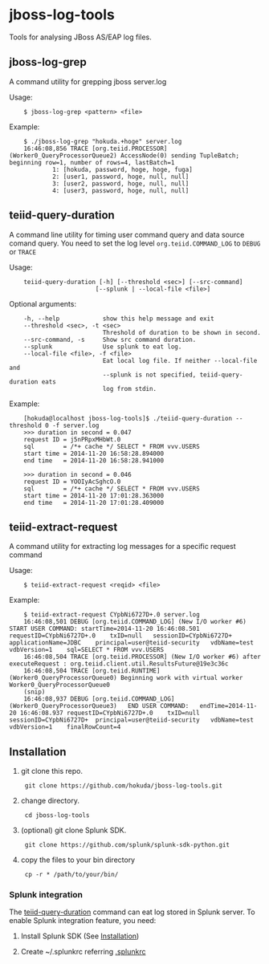 # jboss-log-tools

Tools for analysing JBoss AS/EAP log files.

## jboss-log-grep

A command utility for grepping jboss server.log

Usage:

        $ jboss-log-grep <pattern> <file>

Example:

        $ ./jboss-log-grep "hokuda.+hoge" server.log 
        16:46:08,856 TRACE [org.teiid.PROCESSOR] (Worker0_QueryProcessorQueue2) AccessNode(0) sending TupleBatch; beginning row=1, number of rows=4, lastBatch=1
                1: [hokuda, password, hoge, hoge, fuga]
                2: [user1, password, hoge, null, null]
                3: [user2, password, hoge, null, null]
                4: [user3, password, hoge, null, null]


## teiid-query-duration

A command line utility for timing user command query and data source comand query. You need to set the log level `org.teiid.COMMAND_LOG` to `DEBUG` or `TRACE`

Usage:

        teiid-query-duration [-h] [--threshold <sec>] [--src-command]
                            [--splunk | --local-file <file>]

Optional arguments:

        -h, --help            show this help message and exit
        --threshold <sec>, -t <sec>
                              Threshold of duration to be shown in second.
        --src-command, -s     Show src command duration.
        --splunk              Use splunk to eat log.
        --local-file <file>, -f <file>
                              Eat local log file. If neither --local-file and
                              --splunk is not specified, teiid-query-duration eats
                              log from stdin.


Example:

        [hokuda@localhost jboss-log-tools]$ ./teiid-query-duration --threshold 0 -f server.log 
        >>> duration in second = 0.047
        request ID = j5nPRpxMHbWt.0
        sql        = /*+ cache */ SELECT * FROM vvv.USERS
        start time = 2014-11-20 16:58:28.894000
        end time   = 2014-11-20 16:58:28.941000
        
        >>> duration in second = 0.046
        request ID = YOOIyAcSghcO.0
        sql        = /*+ cache */ SELECT * FROM vvv.USERS
        start time = 2014-11-20 17:01:28.363000
        end time   = 2014-11-20 17:01:28.409000

## teiid-extract-request

A command utility for extracting log messages for a specific request command

Usage:

        $ teiid-extract-request <reqid> <file>

Example:

        $ teiid-extract-request CYpbNi6727D+.0 server.log
        16:46:08,501 DEBUG [org.teiid.COMMAND_LOG] (New I/O worker #6) 	START USER COMMAND:	startTime=2014-11-20 16:46:08.501	requestID=CYpbNi6727D+.0	txID=null	sessionID=CYpbNi6727D+	applicationName=JDBC	principal=user@teiid-security	vdbName=test	vdbVersion=1	sql=SELECT * FROM vvv.USERS
        16:46:08,504 TRACE [org.teiid.PROCESSOR] (New I/O worker #6) after executeRequest : org.teiid.client.util.ResultsFuture@19e3c36c
        16:46:08,504 TRACE [org.teiid.RUNTIME] (Worker0_QueryProcessorQueue0) Beginning work with virtual worker Worker0_QueryProcessorQueue0
        (snip)
        16:46:08,937 DEBUG [org.teiid.COMMAND_LOG] (Worker0_QueryProcessorQueue3) 	END USER COMMAND:	endTime=2014-11-20 16:46:08.937	requestID=CYpbNi6727D+.0	txID=null	sessionID=CYpbNi6727D+	principal=user@teiid-security	vdbName=test	vdbVersion=1	finalRowCount=4


## Installation

1. git clone this repo.

        git clone https://github.com/hokuda/jboss-log-tools.git

2. change directory.

        cd jboss-log-tools

3. (optional) git clone Splunk SDK.

        git clone https://github.com/splunk/splunk-sdk-python.git

4. copy the files to your bin directory

        cp -r * /path/to/your/bin/


### Splunk integration

The [teiid-query-duration](#teiid-query-duration) command can eat log stored in Splunk server. To enable Splunk integration feature, you need:

1. Install Splunk SDK (See [Installation](#installation))

2. Create ~/.splunkrc referring [.splunkrc](https://github.com/splunk/splunk-sdk-python#splunkrc)
